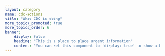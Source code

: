 ```yaml
---
layout: category
name: cdc-actions
title: "What CDC is doing"
more_topics_promoted: true 
more_topics_order: 6
banner:
    display: false
    heading: "This is a place to place urgent information"
    content: "You can set this component to 'display: true' to show a banner at the top of the page."
---
```

